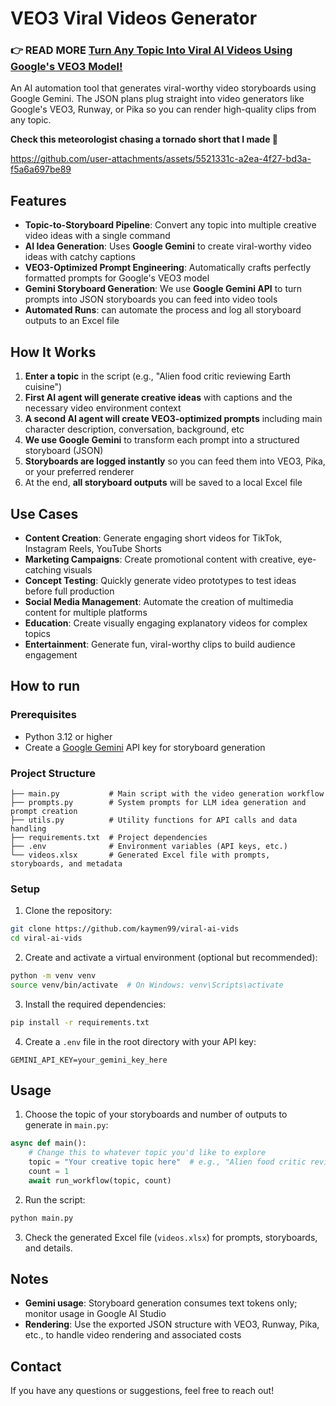 # VEO3 Viral Videos Generator

### 👉 **READ MORE [Turn Any Topic Into Viral AI Videos Using Google's VEO3 Model!](https://dev.to/kaymen99/turn-any-topic-into-viral-ai-videos-using-googles-veo3-model-c03)**  

An AI automation tool that generates viral-worthy video storyboards using Google Gemini. The JSON plans plug straight into video generators like Google's VEO3, Runway, or Pika so you can render high-quality clips from any topic.

**Check this meteorologist chasing a tornado short that I made 🚀**

https://github.com/user-attachments/assets/5521331c-a2ea-4f27-bd3a-f5a6a697be89

## Features

- **Topic-to-Storyboard Pipeline**: Convert any topic into multiple creative video ideas with a single command
- **AI Idea Generation**: Uses **Google Gemini** to create viral-worthy video ideas with catchy captions
- **VEO3-Optimized Prompt Engineering**: Automatically crafts perfectly formatted prompts for Google's VEO3 model
- **Gemini Storyboard Generation**: We use **Google Gemini API** to turn prompts into JSON storyboards you can feed into video tools
- **Automated Runs**: can automate the process and log all storyboard outputs to an Excel file

## How It Works

1. **Enter a topic** in the script (e.g., "Alien food critic reviewing Earth cuisine")
2. **First AI agent will generate creative ideas** with captions and the necessary video environment context
3. **A second AI agent will create VEO3-optimized prompts** including main character description, conversation, background, etc 
4. **We use Google Gemini** to transform each prompt into a structured storyboard (JSON)
5. **Storyboards are logged instantly** so you can feed them into VEO3, Pika, or your preferred renderer
6. At the end, **all storyboard outputs** will be saved to a local Excel file 

## Use Cases

- **Content Creation**: Generate engaging short videos for TikTok, Instagram Reels, YouTube Shorts
- **Marketing Campaigns**: Create promotional content with creative, eye-catching visuals
- **Concept Testing**: Quickly generate video prototypes to test ideas before full production
- **Social Media Management**: Automate the creation of multimedia content for multiple platforms
- **Education**: Create visually engaging explanatory videos for complex topics
- **Entertainment**: Generate fun, viral-worthy clips to build audience engagement

## How to run 

### Prerequisites

- Python 3.12 or higher
- Create a [Google Gemini](https://ai.google.dev/) API key for storyboard generation

### Project Structure

```
├── main.py           # Main script with the video generation workflow
├── prompts.py        # System prompts for LLM idea generation and prompt creation
├── utils.py          # Utility functions for API calls and data handling
├── requirements.txt  # Project dependencies
├── .env              # Environment variables (API keys, etc.)
└── videos.xlsx       # Generated Excel file with prompts, storyboards, and metadata
```

### Setup

1. Clone the repository:
```bash
git clone https://github.com/kaymen99/viral-ai-vids
cd viral-ai-vids
```

2. Create and activate a virtual environment (optional but recommended):
```bash
python -m venv venv
source venv/bin/activate  # On Windows: venv\Scripts\activate
```

3. Install the required dependencies:
```bash
pip install -r requirements.txt
```

4. Create a `.env` file in the root directory with your API key:
```
GEMINI_API_KEY=your_gemini_key_here
```

## Usage

1. Choose the topic of your storyboards and number of outputs to generate in `main.py`:

```python
async def main():
    # Change this to whatever topic you'd like to explore
    topic = "Your creative topic here"  # e.g., "Alien food critic reviewing Earth cuisine"
    count = 1
    await run_workflow(topic, count)
```

2. Run the script:

```bash
python main.py
```

3. Check the generated Excel file (`videos.xlsx`) for prompts, storyboards, and details.


## Notes

- **Gemini usage**: Storyboard generation consumes text tokens only; monitor usage in Google AI Studio
- **Rendering**: Use the exported JSON structure with VEO3, Runway, Pika, etc., to handle video rendering and associated costs

## **Contact**

If you have any questions or suggestions, feel free to reach out!
